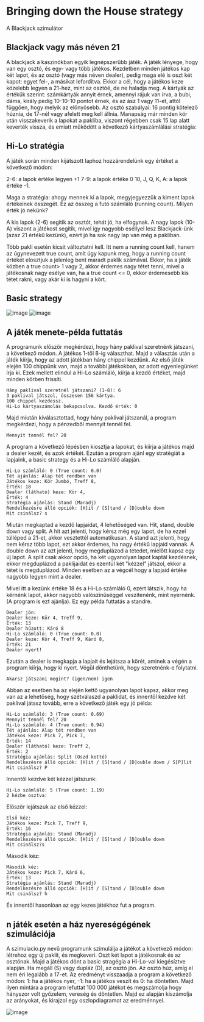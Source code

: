 # Bringing down the House strategy
A Blackjack szimulátor



## Blackjack vagy más néven 21

A blackjack a kaszinókban egyik legnépszerűbb játék. A játék lényege, hogy van egy osztó, és egy- vagy több játékos. Kezdetben minden játékos kap két lapot, és az osztó (vagy más néven dealer), pedig maga elé is oszt két kapot: egyet fel-, a másikat lefordítva. Ekkor a cél, hogy a játékos keze közelebb legyen a 21-hez, mint az osztóé, de ne haladja meg. A kártyák az értékük szerint: számkártyák annyit érnek, amennyi rájuk van írva, a bubi, dáma, király pedig 10-10-10 pontot érnek, és az ász 1 vagy 11-et, attól függően, hogy melyik az előnyösebb. Az osztó szabályai: 16 pontig kötelező húznia, de 17-nél vagy afelett meg kell állnia. Manapság már minden kör után visszakeverik a lapokat a pakliba, viszont régebben csak 15 lap alatt keverték vissza, és emiatt működött a következő kártyaszámlálási stratégia:

## Hi-Lo stratégia

A játék során minden kijátszott laphoz hozzárendelünk egy értéket a következő módon:

2-6: a lapok értéke legyen +1
7-9: a lapok értéke 0
10, J, Q, K, A: a lapok értéke -1.

Maga a stratégia: ahogy mennek ki a lapok, megyjegyezzük a kiment lapok értékeinek összegét. Ez az összeg a futó számláló (running count). Milyen érték jó nekünk?

A kis lapok (2-6) segítik az osztót, tehát jó, ha elfogynak. A nagy lapok (10-A) viszont a játékost segítik, mivel így nagyobb eséllyel lesz Blackjack-ünk (azaz 21 értékű kezünk), ezért jó ha sok nagy lap van még a pakliban.

Több pakli esetén kicsit változtatni kell. Itt nem a running count kell, hanem az úgynevezett true count, amit úgy kapunk meg, hogy a running count értékét elosztjuk a jelenleg bent maradt paklik számával. Ekkor, ha a játék közben a true count> 1 vagy 2, akkor érdemes nagy tétet tenni, mivel a játékosnak nagy esélye van, ha a true count <= 0, ekkor érdemesebb kis tétet rakni, vagy akár ki is hagyni a kört.

## Basic strategy
![image](https://github.com/user-attachments/assets/eac6811f-8c02-466e-9031-85312f6c3108)
![image](https://github.com/user-attachments/assets/5aca9ed2-2930-4f94-ab5b-5d12644c9fcf)




## A játék menete-példa futtatás

A programunk először megkérdezi, hogy hány paklival szeretnénk játszani, a következő módon. A játékos 1-től 8-ig választhat. 
Majd a választás után a játék kiírja, hogy az adott játékban hány chippel kezdünk. Az első játék elején 100 chippünk van, majd a további játékokban, az adott egyenlegünket írja ki. Ezek mellett elindul a Hi-Lo számláló, kiírja a kezdő értéket, majd minden körben frissíti. 

```
Hány paklival szeretnél játszani? (1-8): 6
3 paklival játszol, összesen 156 kártya.
100 chippel kezdessz.
Hi-Lo kártyaszámolás bekapcsolva. Kezdő érték: 0
```
Majd miután kiválasztottad, hogy hány paklival játszanál, a program megkérdezi, hogy a pénzedből mennyit tennél fel.
```
Mennyit tennél fel? 20
```
A program a következő lépésben kiosztja a lapokat, és kiírja a játékos majd a dealer kezét, és azok értékét.
Ezután a program ajánl egy stratégiát a lapjaink, a basic strategy és a Hi-Lo számláló alapján. 
```
Hi-Lo számláló: 0 (True count: 0.0)
Tét ajánlás: Alap tét rendben van
Játékos keze: Kör Jumbó, Treff 8,
Érték: 18
Dealer (látható) keze: Kör 4,
Érték: 4
Stratégia ajánlás: Stand (Maradj)
Rendelkezésre álló opciók: [H]it / [S]tand / [D]ouble down
Mit csinálsz? s
```
Miután megkaptad a kezdő lapjaidat, 4 lehetőséged van. Hit, stand, double down vagy split. A hit azt jelenti, hogy kérsz még egy lapot, de ha ezzel túlléped a 21-et, akkor vesztettél automatikusan. A stand azt jelenti, hogy nem kérsz több lapot, ezt akkor érdemes, ha nagy értékű lapjaid vannak. A double down az azt jelenti, hogy megduplázod a tétedet, mielőtt kapsz egy új lapot. A split csak akkor opció, ha két ugyanolyan lapot kaptál kezdésnek, ekkor megduplázod a paklijaidat és ezentúl két "kézzel" játszol, ekkor a tétet is megduplázod.
Minden esetben az a végcél hogy a lapjaid értéke nagyobb legyen mint a dealer.

Mivel itt a kezünk értéke 18 és a Hi-Lo számláló 0, ezért látszik, hogy ha kérnénk lapot, akkor nagyobb valószínűséggel veszítenénk, mint nyernénk. (A program is ezt ajánlja). Ez egy példa futtatás a standre.

```
Dealer jön:
Dealer keze: Kör 4, Treff 9,
Érték: 13
Dealer húzott: Káró 8
Hi-Lo számláló: 0 (True count: 0.0)
Dealer keze: Kör 4, Treff 9, Káró 8, 
Érték: 21
Dealer nyert!
```
Ezután a dealer is megkapja a lapjait és lejátsza a körét, aminek a végén a program kiírja, hogy ki nyert.
Végül dönthetünk, hogy szeretnénk-e folytatni.
```
Akarsz játszani megint? (igen/nem) igen
```
Abban az esetben ha az elején kettő ugyanolyan lapot kapsz, akkor meg van az a lehetőség, hogy szétválaszd a paklidat, és innentől kezdve két paklival játssz tovább, erre a következő játék egy jó példa:
```Van 40 chipped.
Hi-Lo számláló: 3 (True count: 0.69)
Mennyit tennél fel? 20
Hi-Lo számláló: 4 (True count: 0.94)
Tét ajánlás: Alap tét rendben van
Játékos keze: Pick 7, Pick 7,
Érték: 14
Dealer (látható) keze: Treff 2,
Érték: 2
Stratégia ajánlás: Split (Oszd ketté)
Rendelkezésre álló opciók: [H]it / [S]tand / [D]ouble down / S[P]lit
Mit csinálsz? P
```
Innentől kezdve két kézzel játszunk:
```
Hi-Lo számláló: 5 (True count: 1.19)
2 kézbe osztva:
```
Először lejátszuk az első kézzel:
```
Első kéz:
Játékos keze: Pick 7, Treff 9,
Érték: 16
Stratégia ajánlás: Stand (Maradj)
Rendelkezésre álló opciók: [H]it / [S]tand / [D]ouble down
Mit csinálsz?s
```
Második kéz:
```
Második kéz:
Játékos keze: Pick 7, Káró 6,
Érték: 13
Stratégia ajánlás: Stand (Maradj)
Rendelkezésre álló opciók: [H]it / [S]tand / [D]ouble down
Mit csinálsz? h
```
És innentől hasonlóan az egy kezes játékhoz fut a program.

## n játék esetén a ház nyereségégének szimulációja

A szimulacio.py nevű programunk szimulálja a játékot a következő módon: létrehoz egy új paklit, és megkeveri. Oszt két lapot a játékosnak és az osztónak. Majd a játékos dönt a basic stragégia a Hi-Lo-val kiegésíztve alapján. Ha megáll (S) vagy dupláz (D), az osztó jön. Az osztó húz, amíg el nem éri legalább a 17-et. Az eredményt visszaadja a program a következő módon: 1: ha a játékos nyer, -1: ha a játékos veszít és 0: ha döntetlen.
Majd ilyen mintára a program lefuttat 100 000 játékot és megszámolja hogy hányszor volt győzelem, vereség és döntetlen. Majd ez alapján kiszámolja az arányokat, és kirajzol egy oszlopdiagramot az eredménnyel.

![image](https://github.com/user-attachments/assets/f85830ee-3f20-4a80-9afc-52f53e55bbd6)

